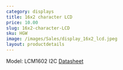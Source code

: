 ```yaml
---
category: displays
title: 16x2 character LCD
price: 10.00
slug: 16x2-character-LCD
sku: HGW
image: /images/Sales/display_16x2_lcd.jpeg
layout: productdetails
---
```

Model: LCM1602 I2C
<a href="http://www.adrirobot.it/datasheet/LCD/PDF/LCM1602A.pdf">Datasheet</a>
